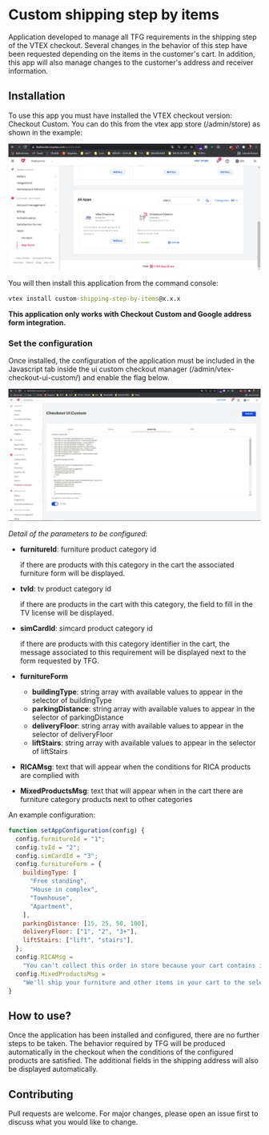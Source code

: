 # Custom shipping step by items

Application developed to manage all TFG requirements in the shipping step of the VTEX checkout.
Several changes in the behavior of this step have been requested depending on the items in the customer's cart.
In addition, this app will also manage changes to the customer's address and receiver information.

## Installation

To use this app you must have installed the VTEX checkout version: Checkout Custom. You can do this from the vtex app store (/admin/store) as shown in the example:

![vtex-app-store](docs/vtex-app-store.jpg)

You will then install this application from the command console:

```cmd
vtex install custom-shipping-step-by-items@x.x.x
```

**This application only works with Checkout Custom and Google address form integration.**

### Set the configuration

Once installed, the configuration of the application must be included in the Javascript tab inside the ui custom checkout manager (/admin/vtex-checkout-ui-custom/) and enable the flag below.

![checkout-ui-custom-admin](docs/checkout-ui-custom-admin.jpg)

_Detail of the parameters to be configured_:

- **furnitureId**: furniture product category id

  if there are products with this category in the cart the associated furniture form will be displayed.

- **tvId**: tv product category id

  if there are products in the cart with this category, the field to fill in the TV license will be displayed.

- **simCardId**: simcard product category id

  if there are products with this category identifier in the cart, the message associated to this requirement will be displayed next to the form requested by TFG.

- **furnitureForm**
  - **buildingType**: string array with available values to appear in the selector of buildingType
  - **parkingDistance**: string array with available values to appear in the selector of parkingDistance
  - **deliveryFloor**: string array with available values to appear in the selector of deliveryFloor
  - **liftStairs**: string array with available values to appear in the selector of liftStairs

- **RICAMsg**: text that will appear when the conditions for RICA products are complied with
- **MixedProductsMsg**: text that will appear when in the cart there are furniture category products next to other categories

An example configuration:

```js
function setAppConfiguration(config) {
  config.furnitureId = "1";
  config.tvId = "2";
  config.simCardId = "3";
  config.furnitureForm = {
    buildingType: [
      "Free standing",
      "House in complex",
      "Townhouse",
      "Apartment",
    ],
    parkingDistance: [15, 25, 50, 100],
    deliveryFloor: ["1", "2", "3+"],
    liftStairs: ["lift", "stairs"],
  };
  config.RICAMsg =
    "You can't collect this order in store because your cart contains items which require either RICA or TV License validation.";
  config.MixedProductsMsg =
    "We'll ship your furniture and other items in your cart to the selected address. Only the furniture delivery fee will apply.";
}
```

## How to use?

Once the application has been installed and configured, there are no further steps to be taken.
The behavior required by TFG will be produced automatically in the checkout when the conditions of the configured products are satisfied. The additional fields in the shipping address will also be displayed automatically.

## Contributing

Pull requests are welcome. For major changes, please open an issue first to discuss what you would like to change.
